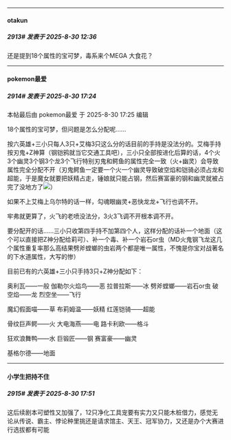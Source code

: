 ﻿
*****

####  otakun  
##### 2913#       发表于 2025-8-30 12:36

还是提到18个属性的宝可梦，毒系来个MEGA 大食花？


*****

####  pokemon最爱  
##### 2914#       发表于 2025-8-30 17:24

 本帖最后由 pokemon最爱 于 2025-8-30 17:25 编辑 

18个属性的宝可梦，但问题是怎么分配呢……

按六英雄+三小只每人3只+艾梅3只这么分的话目前的手持是没法分的。艾梅手持按刃鬼+Z神算（钢铠鸦就当它交通工具吧），三小只全部按进化后算的话，4个火3个幽灵3个钢3个龙3个飞行特别刃鬼和鳄鱼的属性完全一致（火+幽灵）会导致属性完全分配不开（刃鬼鳄鱼一定要一个火一个幽灵导致破空焰和铠骑必须占龙和超能，于是魔女就要把妖精占走，锤娘就只能占钢，然后赛富豪的钢和幽灵就被占完了没地方了<img src="https://static.stage1st.com/image/smiley/face2017/068.png" referrerpolicy="no-referrer">）

如果不上艾梅上乌尔特的话一样，勾魂眼幽灵+恶快龙龙+飞行也调不开。

牢弗就更算了，火飞的老喷没法分，3火3飞调不开根本调不开。

要分配开的话……三小只收第四手持不加第四个人，这样分配的话补一个地面（这个可以直接把Z神分配给莉可）、补一个毒、补一个岩石or虫（MD火鬼钢飞龙这几个属性重复率那么高结果劈斧螳螂的虫岩两个都是唯一属性，不愧是你宝对战著名的下水道属性，大写的惨）

目前已有的六英雄+三小只手持3只+Z神分配如下：

奥利瓦——一般
伽勒尔火焰鸟——恶
拉普拉斯——冰
劈斧螳螂——岩石or虫
破空焰——龙
烈空坐——飞行

魔幻假面喵——草
布莉姆温——妖精
红莲铠骑——超能

骨纹巨声鳄——火
大电海燕——电
路卡利欧——格斗

狂欢浪舞鸭——水
巨锻匠——钢
赛富豪——幽灵

基格尔德——地面


*****

####  小学生把持不住  
##### 2915#       发表于 2025-8-30 17:51

这后续剧本可塑性又加强了，12只净化工具宠要有实力又只能木桩借力，感觉无论从传说、霸主、悖论种里挑还是请求馆主、天王、冠军协力，又还是办个大赛进行选拔都有可能

